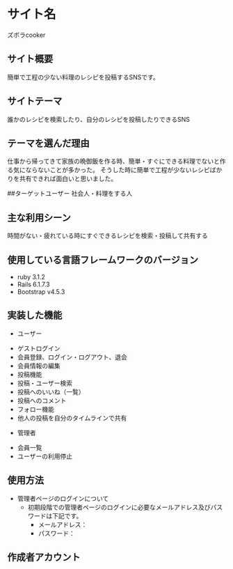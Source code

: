 # サイト名
ズボラcooker


## サイト概要
簡単で工程の少ない料理のレシピを投稿するSNSです。

## サイトテーマ
誰かのレシピを検索したり、自分のレシピを投稿したりできるSNS

## テーマを選んだ理由
仕事から帰ってきて家族の晩御飯を作る時、簡単・すぐにできる料理でないと作る気にならないことが多かった。
そうした時に簡単で工程が少ないレシピばかりを共有できれば面白いと思いました。

##ターゲットユーザー
社会人・料理をする人

## 主な利用シーン
時間がない・疲れている時にすぐできるレシピを検索・投稿して共有する

## 使用している言語フレームワークのバージョン
 - ruby 3.1.2
 - Rails 6.1.7.3
 - Bootstrap v4.5.3

## 実装した機能
* ユーザー
 - ゲストログイン
 - 会員登録、ログイン・ログアウト、退会
 - 会員情報の編集
 - 投稿機能
 - 投稿・ユーザー検索
 - 投稿へのいいね（一覧）
 - 投稿へのコメント
 - フォロー機能
 - 他人の投稿を自分のタイムラインで共有

* 管理者
 - 会員一覧
 - ユーザーの利用停止

## 使用方法
* 管理者ページのログインについて
  - 初期段階での管理者ページのログインに必要なメールアドレス及びパスワードは下記です。
    - メールアドレス：
    - パスワード：

## 作成者アカウント
